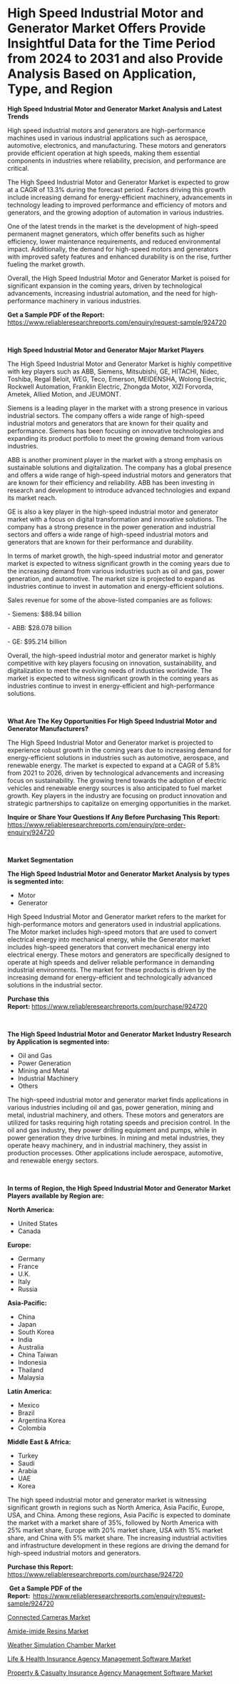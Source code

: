 <p><h1>High Speed Industrial Motor and Generator Market Offers Provide Insightful Data for the Time Period from 2024 to 2031 and also Provide Analysis Based on Application, Type, and Region</h1></p><p><strong>High Speed Industrial Motor and Generator Market Analysis and Latest Trends</strong></p>
<p><p>High speed industrial motors and generators are high-performance machines used in various industrial applications such as aerospace, automotive, electronics, and manufacturing. These motors and generators provide efficient operation at high speeds, making them essential components in industries where reliability, precision, and performance are critical.</p><p>The High Speed Industrial Motor and Generator Market is expected to grow at a CAGR of 13.3% during the forecast period. Factors driving this growth include increasing demand for energy-efficient machinery, advancements in technology leading to improved performance and efficiency of motors and generators, and the growing adoption of automation in various industries.</p><p>One of the latest trends in the market is the development of high-speed permanent magnet generators, which offer benefits such as higher efficiency, lower maintenance requirements, and reduced environmental impact. Additionally, the demand for high-speed motors and generators with improved safety features and enhanced durability is on the rise, further fueling the market growth.</p><p>Overall, the High Speed Industrial Motor and Generator Market is poised for significant expansion in the coming years, driven by technological advancements, increasing industrial automation, and the need for high-performance machinery in various industries.</p></p>
<p><strong>Get a Sample PDF of the Report:&nbsp;</strong> <a href="https://www.reliableresearchreports.com/enquiry/request-sample/924720">https://www.reliableresearchreports.com/enquiry/request-sample/924720</a></p>
<p>&nbsp;</p>
<p><strong>High Speed Industrial Motor and Generator Major Market Players</strong></p>
<p><p>The High Speed Industrial Motor and Generator Market is highly competitive with key players such as ABB, Siemens, Mitsubishi, GE, HITACHI, Nidec, Toshiba, Regal Beloit, WEG, Teco, Emerson, MEIDENSHA, Wolong Electric, Rockwell Automation, Franklin Electric, Zhongda Motor, XIZI Forvorda, Ametek, Allied Motion, and JEUMONT.</p><p>Siemens is a leading player in the market with a strong presence in various industrial sectors. The company offers a wide range of high-speed industrial motors and generators that are known for their quality and performance. Siemens has been focusing on innovative technologies and expanding its product portfolio to meet the growing demand from various industries.</p><p>ABB is another prominent player in the market with a strong emphasis on sustainable solutions and digitalization. The company has a global presence and offers a wide range of high-speed industrial motors and generators that are known for their efficiency and reliability. ABB has been investing in research and development to introduce advanced technologies and expand its market reach.</p><p>GE is also a key player in the high-speed industrial motor and generator market with a focus on digital transformation and innovative solutions. The company has a strong presence in the power generation and industrial sectors and offers a wide range of high-speed industrial motors and generators that are known for their performance and durability.</p><p>In terms of market growth, the high-speed industrial motor and generator market is expected to witness significant growth in the coming years due to the increasing demand from various industries such as oil and gas, power generation, and automotive. The market size is projected to expand as industries continue to invest in automation and energy-efficient solutions.</p><p>Sales revenue for some of the above-listed companies are as follows:</p><p>- Siemens: $88.94 billion</p><p>- ABB: $28.078 billion</p><p>- GE: $95.214 billion</p><p>Overall, the high-speed industrial motor and generator market is highly competitive with key players focusing on innovation, sustainability, and digitalization to meet the evolving needs of industries worldwide. The market is expected to witness significant growth in the coming years as industries continue to invest in energy-efficient and high-performance solutions.</p></p>
<p>&nbsp;</p>
<p><strong>What Are The Key Opportunities For High Speed Industrial Motor and Generator Manufacturers?</strong></p>
<p><p>The High Speed Industrial Motor and Generator market is projected to experience robust growth in the coming years due to increasing demand for energy-efficient solutions in industries such as automotive, aerospace, and renewable energy. The market is expected to expand at a CAGR of 5.8% from 2021 to 2026, driven by technological advancements and increasing focus on sustainability. The growing trend towards the adoption of electric vehicles and renewable energy sources is also anticipated to fuel market growth. Key players in the industry are focusing on product innovation and strategic partnerships to capitalize on emerging opportunities in the market.</p></p>
<p><strong>Inquire or Share Your Questions If Any Before Purchasing This Report:</strong> <a href="https://www.reliableresearchreports.com/enquiry/pre-order-enquiry/924720">https://www.reliableresearchreports.com/enquiry/pre-order-enquiry/924720</a></p>
<p>&nbsp;</p>
<p><strong>Market Segmentation</strong></p>
<p><strong>The High Speed Industrial Motor and Generator Market Analysis by types is segmented into:</strong></p>
<p><ul><li>Motor</li><li>Generator</li></ul></p>
<p><p>High Speed Industrial Motor and Generator market refers to the market for high-performance motors and generators used in industrial applications. The Motor market includes high-speed motors that are used to convert electrical energy into mechanical energy, while the Generator market includes high-speed generators that convert mechanical energy into electrical energy. These motors and generators are specifically designed to operate at high speeds and deliver reliable performance in demanding industrial environments. The market for these products is driven by the increasing demand for energy-efficient and technologically advanced solutions in the industrial sector.</p></p>
<p><strong>Purchase this Report:&nbsp;</strong><a href="https://www.reliableresearchreports.com/purchase/924720">https://www.reliableresearchreports.com/purchase/924720</a></p>
<p>&nbsp;</p>
<p><strong>The High Speed Industrial Motor and Generator Market Industry Research by Application is segmented into:</strong></p>
<p><ul><li>Oil and Gas</li><li>Power Generation</li><li>Mining and Metal</li><li>Industrial Machinery</li><li>Others</li></ul></p>
<p><p>The high-speed industrial motor and generator market finds applications in various industries including oil and gas, power generation, mining and metal, industrial machinery, and others. These motors and generators are utilized for tasks requiring high rotating speeds and precision control. In the oil and gas industry, they power drilling equipment and pumps, while in power generation they drive turbines. In mining and metal industries, they operate heavy machinery, and in industrial machinery, they assist in production processes. Other applications include aerospace, automotive, and renewable energy sectors.</p></p>
<p>&nbsp;</p>
<p><strong>In terms of Region, the High Speed Industrial Motor and Generator Market Players available by Region are:</strong></p>
<p>
    <p> <strong> North America: </strong>
        <ul>
            <li>United States</li>
            <li>Canada</li>
        </ul>
        </p> 
    <p> <strong> Europe: </strong>
        <ul>
            <li>Germany</li>
            <li>France</li>
            <li>U.K.</li>
            <li>Italy</li>
            <li>Russia</li>
        </ul>
        </p> 
    <p> <strong> Asia-Pacific: </strong>
        <ul>
            <li>China</li>
            <li>Japan</li>
            <li>South Korea</li>
            <li>India</li>
            <li>Australia</li>
            <li>China Taiwan</li>
            <li>Indonesia</li>
            <li>Thailand</li>
            <li>Malaysia</li>
        </ul>
        </p> 
    <p> <strong> Latin America: </strong>
        <ul>
            <li>Mexico</li>
            <li>Brazil</li>
            <li>Argentina Korea</li>
            <li>Colombia</li>
        </ul>
        </p> 
    <p> <strong> Middle East & Africa: </strong>
        <ul>
            <li>Turkey</li>
            <li>Saudi</li>
            <li>Arabia</li>
            <li>UAE</li>
            <li>Korea</li>
        </ul>
    </p>
    </p>
<p><p>The high speed industrial motor and generator market is witnessing significant growth in regions such as North America, Asia Pacific, Europe, USA, and China. Among these regions, Asia Pacific is expected to dominate the market with a market share of 35%, followed by North America with 25% market share, Europe with 20% market share, USA with 15% market share, and China with 5% market share. The increasing industrial activities and infrastructure development in these regions are driving the demand for high-speed industrial motors and generators.</p></p>
<p><strong>Purchase this Report: </strong><a href="https://www.reliableresearchreports.com/purchase/924720">https://www.reliableresearchreports.com/purchase/924720</a></p>
<p>&nbsp;<strong>Get a Sample PDF of the Report:&nbsp;&nbsp;</strong><a href="https://www.reliableresearchreports.com/enquiry/request-sample/924720">https://www.reliableresearchreports.com/enquiry/request-sample/924720</a></p>
<p><strong></strong></p>
<p><p><a href="https://medium.com/@joseramirez66655/connected-cameras-market-analysis-and-sze-forecasted-for-period-from-2024-to-2031-4c34003f1876">Connected Cameras Market</a></p><p><a href="https://issuu.com/reportprime-2/docs/amide-imide-resins-market-size-2030.pptx">Amide-imide Resins Market</a></p><p><a href="https://medium.com/@joseramirez66655/weather-simulation-chamber-market-furnishes-information-on-market-share-market-trends-and-market-20c68630859f">Weather Simulation Chamber Market</a></p><p><a href="https://github.com/mohamedbakry57/Market-Research-Report-List-2/blob/main/life-health-insurance-agency-management-software-market.md">Life & Health Insurance Agency Management Software Market</a></p><p><a href="https://github.com/mahnoor2003/Market-Research-Report-List-3/blob/main/property-casualty-insurance-agency-management-software-market.md">Property & Casualty Insurance Agency Management Software Market</a></p></p>